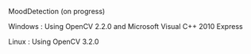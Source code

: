 MoodDetection (on progress)

Windows : Using OpenCV 2.2.0 and Microsoft Visual C++ 2010 Express

Linux : Using OpenCV 3.2.0
